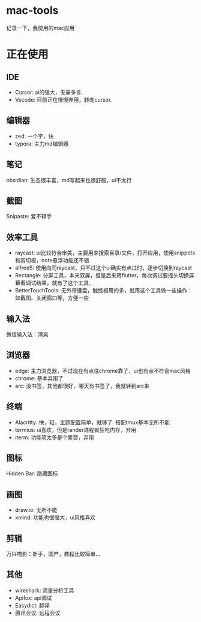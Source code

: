 # mac-tools

记录一下，我使用的mac应用

# 正在使用

## IDE
- Cursor: ai的强大，无需多言.
- Vscode: 目前正在慢慢弃用，转向cursor.

## 编辑器
- zed: 一个字，快
- typora: 主力md编辑器

## 笔记
obsidian: 生态很丰富，md写起来也很舒服，ui不太行

## 截图
Snipaste: 爱不释手

## 效率工具
- raycast: ui比较符合审美，主要用来搜索目录/文件，打开应用，使用snippets和剪切板，note悬浮功能还不错
- alfred5: 使用向同raycast，只不过这个ui确实有点过时，逐步切换到raycast
- Rectangle: 分屏工具，本来双屏，但是后来用flutter，每次调试要摇头切换屏幕看调试结果，就有了这个工具..
- BetterTouchTools: 无外带键盘，触控板用的多，就用这个工具做一些操作：如截图、关闭窗口等，方便一些

## 输入法
微信输入法：清爽

## 浏览器
- edge: 主力浏览器，不过现在有点往chrome靠了，ui也有点不符合mac风格
- chrome: 基本弃用了
- arc: 没书签，其他都很好，哪天有书签了，我就转到arc来

## 终端
- Alacritty: 快，轻，主题配置简单，就够了. 搭配tmux基本无所不能
- termius: ui喜欢，但是rander进程疯狂吃内存，弃用
- iterm: 功能项太多是个累赘，弃用

## 图标
Hidden Bar: 隐藏图标

## 画图
- draw.io: 无所不能
- xmind: 功能也很强大，ui风格喜欢

## 剪辑
万兴喵影：新手，国产，教程比较简单...

## 其他
- wireshark: 流量分析工具
- Apifox: api调试
- Easydict: 翻译
- 腾讯会议: 远程会议

